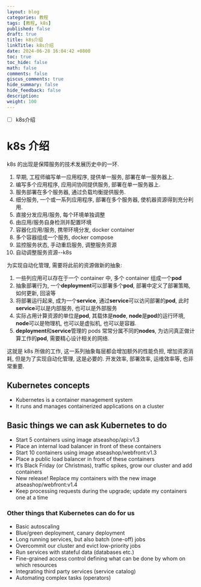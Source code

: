 ```yaml
---
layout: blog
categories: 教程
tags: [教程, k8s]
published: false
draft: true
title: k8s介绍
linkTitle: k8s介绍
date: 2024-06-28 16:04:42 +0800
toc: true
toc_hide: false
math: false
comments: false
giscus_comments: true
hide_summary: false
hide_feedback: false
description: 
weight: 100
---
```


- [ ] k8s介绍

# k8s 介绍

k8s 的出现是保障服务的技术发展历史中的一环.

1. 早期, 工程师编写单一应用程序, 提供单一服务, 部署在单一服务器上.
1. 编写多个应用程序, 应用间协同提供服务, 部署在单一服务器上.
1. 服务部署在多个服务器, 通过负载均衡提供服务.
1. 细分服务, 一个或一系列应用程序, 部署在多个服务器, 使机器资源得到充分利用.
1. 直接分发应用/服务, 每个环境单独调整
1. 由应用/服务自身检测并配置环境
1. 容器化应用/服务, 携带环境分发, docker container
1. 多个容器组成一个服务, docker compose
1. 监控服务状态, 手动重启服务, 调整服务资源
1. 自动调整服务资源--k8s

为实现自动化管理, 需要将此前的资源做新的抽象:

1. 一些列应用可以存在于一个 container 中, 多个 container 组成一个**pod**
1. 抽象部署行为, 一个**deployment**可以部署多个**pod**, 部署中定义了部署策略, 如何更新, 回滚等
1. 将部署运行起来, 成为一个**service**, 通过**service**可以访问部署的**pod**, 此时**service**可以是内部服务, 也可以是外部服务
1. 实际占用计算资源的单位是**pod**, 其载体是**node**, **node**是**pod**的运行环境, **node**可以是物理机, 也可以是虚拟机, 也可以是容器.
1. **deployment**和**service**管理的 pods 常常分属不同的**nodes**, 为访问真正做计算工作的**pod**, 需要精心设计相关的网络.

这就是 k8s 所做的工作, 这一系列抽象每层都会增加额外的性能负担, 增加资源消耗, 但是为了实现自动化管理, 这是必要的. 开发效率, 部署效率, 运维效率等, 也非常重要.

## Kubernetes concepts

- Kubernetes is a container management system
- It runs and manages containerized applications on a cluster

## Basic things we can ask Kubernetes to do

- Start 5 containers using image atseashop/api:v1.3
- Place an internal load balancer in front of these containers
- Start 10 containers using image atseashop/webfront:v1.3
- Place a public load balancer in front of these containers
- It’s Black Friday (or Christmas), traffic spikes, grow our cluster and add containers
- New release! Replace my containers with the new image atseashop/webfront:v1.4
- Keep processing requests during the upgrade; update my containers one at a time

### Other things that Kubernetes can do for us

- Basic autoscaling
- Blue/green deployment, canary deployment
- Long running services, but also batch (one-off) jobs
- Overcommit our cluster and evict low-priority jobs
- Run services with stateful data (databases etc.)
- Fine-grained access control defining what can be done by whom on which resources
- Integrating third party services (service catalog)
- Automating complex tasks (operators)
